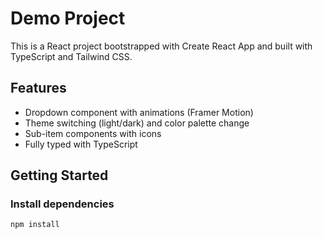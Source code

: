 # Demo Project

This is a React project bootstrapped with Create React App and built with TypeScript and Tailwind CSS.

## Features

- Dropdown component with animations (Framer Motion)
- Theme switching (light/dark) and color palette change
- Sub-item components with icons
- Fully typed with TypeScript

## Getting Started

### Install dependencies
```bash
npm install
